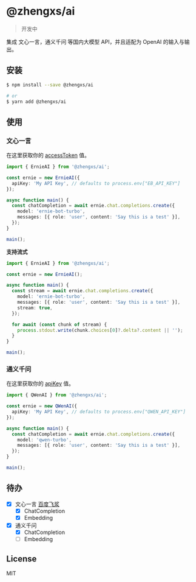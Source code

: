 # @zhengxs/ai

> 开发中

集成 文心一言，通义千问 等国内大模型 API，并且适配为 OpenAI 的输入与输出。

## 安装

```sh
$ npm install --save @zhengxs/ai

# or
$ yarn add @zhengxs/ai
```

## 使用

### 文心一言

在这里获取你的 [accessToken](https://aistudio.baidu.com/index/accessToken) 值。

```ts
import { ErnieAI } from '@zhengxs/ai';

const ernie = new ErnieAI({
  apiKey: 'My API Key', // defaults to process.env["EB_API_KEY"]
});

async function main() {
  const chatCompletion = await ernie.chat.completions.create({
    model: 'ernie-bot-turbo',
    messages: [{ role: 'user', content: 'Say this is a test' }],
  });
}

main();
```

**支持流式**

```ts
import { ErnieAI } from '@zhengxs/ai';

const ernie = new ErnieAI();

async function main() {
  const stream = await ernie.chat.completions.create({
    model: 'ernie-bot-turbo',
    messages: [{ role: 'user', content: 'Say this is a test' }],
    stream: true,
  });

  for await (const chunk of stream) {
    process.stdout.write(chunk.choices[0]?.delta?.content || '');
  }
}

main();
```

### 通义千问

在这里获取你的 [apiKey](https://help.aliyun.com/zh/dashscope/developer-reference/activate-dashscope-and-create-an-api-key) 值。

```ts
import { QWenAI } from '@zhengxs/ai';

const ernie = new QWenAI({
  apiKey: 'My API Key', // defaults to process.env["QWEN_API_KEY"]
});

async function main() {
  const chatCompletion = await ernie.chat.completions.create({
    model: 'qwen-turbo',
    messages: [{ role: 'user', content: 'Say this is a test' }],
  });
}

main();
```

## 待办

- [x] 文心一言 [百度飞浆](https://aistudio.baidu.com/cooperate/yiyan)
  - [x] ChatCompletion
  - [x] Embedding
- [x] 通义千问
  - [x] ChatCompletion
  - [ ] Embedding

## License

MIT
